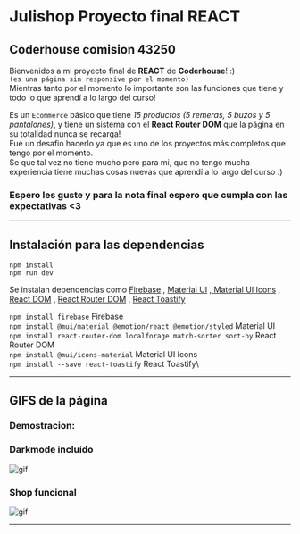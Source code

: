 # Julishop Proyecto final REACT

## Coderhouse comision 43250

Bienvenidos a mi proyecto final de **REACT** de **Coderhouse**! :)\
`(es una página sin responsive por el momento)`\
Mientras tanto por el momento lo importante son las funciones que tiene y todo lo que aprendí a lo largo del curso!

Es un `Ecommerce` básico que tiene _15 productos (5 remeras, 5 buzos y 5 pantalones)_, y tiene un sistema con el **React Router DOM** que la página en su totalidad nunca se recarga!\
Fué un desafio hacerlo ya que es uno de los proyectos más completos que tengo por el momento.\
Se que tal vez no tiene mucho pero para mi, que no tengo mucha experiencia tiene muchas cosas nuevas que aprendí a lo largo del curso :)

### Espero les guste y para la nota final espero que cumpla con las expectativas <3

---

## Instalación para las dependencias

```
npm install
npm run dev
```

Se instalan dependencias como [Firebase](https://firebase.google.com/) , [Material UI](https://mui.com/) ,[ Material UI Icons](https://mui.com/material-ui/icons/) , [React DOM](https://es.legacy.reactjs.org/docs/react-dom.html) , [React Router DOM](https://reactrouter.com/en/main) , [React Toastify ](https://fkhadra.github.io/react-toastify/introduction)

`npm install firebase` Firebase\
`npm install @mui/material @emotion/react @emotion/styled` Material UI\
`npm install react-router-dom localforage match-sorter sort-by` React Router DOM\
`npm install @mui/icons-material` Material UI Icons\
`npm install --save react-toastify` React Toastify\

---

## GIFS de la página

### Demostracion:

### Darkmode incluído
![gif](https://media.giphy.com/media/v1.Y2lkPTc5MGI3NjExam00eDhnbGlzM3dudDk4MmF0a2x6ZWxhZjA3djhlMDNmNWc3N3ZhdSZlcD12MV9pbnRlcm5hbF9naWZfYnlfaWQmY3Q9Zw/UYIaBDQyWrlk5WgCKM/giphy.gif)
### Shop funcional
![gif](https://media.giphy.com/media/v1.Y2lkPTc5MGI3NjExZWgyOXFmdmE5MThhYTFjYXFxZDdkM3Y3d3R1a3R6ZGU4dmgxZTV0YyZlcD12MV9pbnRlcm5hbF9naWZfYnlfaWQmY3Q9Zw/b06nIjwVEkbstOo89w/giphy.gif)

---
